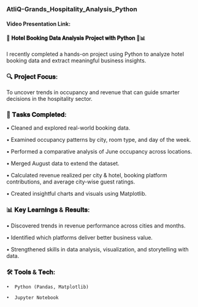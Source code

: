 ### AtliQ-Grands_Hospitality_Analysis_Python

#### Video Presentation Link: 

#### 🚨 𝐇𝐨𝐭𝐞𝐥 𝐁𝐨𝐨𝐤𝐢𝐧𝐠 𝐃𝐚𝐭𝐚 𝐀𝐧𝐚𝐥𝐲𝐬𝐢𝐬 𝐏𝐫𝐨𝐣𝐞𝐜𝐭 𝐰𝐢𝐭𝐡 𝐏𝐲𝐭𝐡𝐨𝐧 🏨📊

I recently completed a hands-on project using Python to analyze hotel booking data and extract meaningful business insights.


### 🔍 𝐏𝐫𝐨𝐣𝐞𝐜𝐭 𝐅𝐨𝐜𝐮𝐬:

 To uncover trends in occupancy and revenue that can guide smarter decisions in the hospitality sector.


### 🧰 𝐓𝐚𝐬𝐤𝐬 𝐂𝐨𝐦𝐩𝐥𝐞𝐭𝐞𝐝:

  •  Cleaned and explored real-world booking data.

  •  Examined occupancy patterns by city, room type, and day of the week.

  •  Performed a comparative analysis of June occupancy across locations.

  •  Merged August data to extend the dataset.

  •  Calculated revenue realized per city & hotel, booking platform contributions, and average city-wise guest ratings.

  •  Created insightful charts and visuals using Matplotlib.



### 📊 𝐊𝐞𝐲 𝐋𝐞𝐚𝐫𝐧𝐢𝐧𝐠𝐬 & 𝐑𝐞𝐬𝐮𝐥𝐭𝐬:

  •  Discovered trends in revenue performance across cities and months.

  •  Identified which platforms deliver better business value.

  •  Strengthened skills in data analysis, visualization, and storytelling with data.

 

### 🛠️ 𝐓𝐨𝐨𝐥𝐬 & 𝐓𝐞𝐜𝐡:

    •  Python (Pandas, Matplotlib)

    •  Jupyter Notebook
